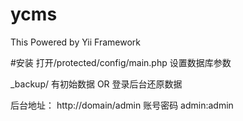 ycms
====

This Powered by Yii Framework

#安装
打开/protected/config/main.php 设置数据库参数

_backup/ 有初始数据
OR
登录后台还原数据

后台地址：
http://domain/admin
账号密码
admin:admin
